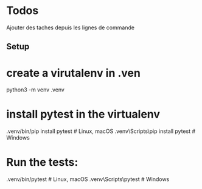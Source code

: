 # Todos

Ajouter des taches depuis les lignes de commande

## Setup

# create a virutalenv in .ven
python3 -m venv .venv

# install pytest in the virtualenv
.venv/bin/pip install pytest     # Linux, macOS
.venv\Scripts\pip install pytest # Windows

# Run the tests:
.venv/bin/pytest      # Linux, macOS
.venv\Scripts\pytest  # Windows